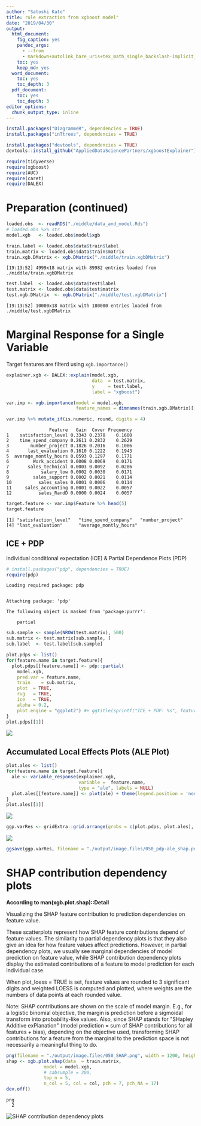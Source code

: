 ```yaml
---
author: "Satoshi Kato"
title: rule extraction from xgboost model"
date: "2019/04/30"
output:
  html_document:
    fig_caption: yes
    pandoc_args:
      - --from
      - markdown+autolink_bare_uris+tex_math_single_backslash-implicit_figures
    toc: yes
    keep_md: yes
  word_document:
    toc: yes
    toc_depth: 3
  pdf_document:
    toc: yes
    toc_depth: 3
editor_options: 
  chunk_output_type: inline
---
```





```r
install.packages("DiagrammeR", dependencies = TRUE)
install.packages("inTtrees", dependencies = TRUE)

install.packages("devtools", dependencies = TRUE)
devtools::install_github("AppliedDataSciencePartners/xgboostExplainer")
```


```r
require(tidyverse)
require(xgboost)
require(AUC)
require(caret)
require(DALEX)
```

# Preparation (continued)


```r
loaded.obs  <- readRDS("./middle/data_and_model.Rds")
# loaded.obs %>% str
model.xgb   <- loaded.obs$model$xgb 

train.label <- loaded.obs$data$train$label
train.matrix <- loaded.obs$data$train$matrix
train.xgb.DMatrix <- xgb.DMatrix("./middle/train.xgbDMatrix")
```

```
[19:13:52] 4999x18 matrix with 89982 entries loaded from ./middle/train.xgbDMatrix
```

```r
test.label  <- loaded.obs$data$test$label
test.matrix <- loaded.obs$data$test$matrix
test.xgb.DMatrix  <- xgb.DMatrix("./middle/test.xgbDMatrix")
```

```
[19:13:52] 10000x18 matrix with 180000 entries loaded from ./middle/test.xgbDMatrix
```
# Marginal Response for a Single Variable

Target features are filterd using `xgb.importance()`


```r
explainer.xgb <- DALEX::explain(model.xgb, 
                                data  = test.matrix, 
                                y     = test.label, 
                                label = "xgboost")

var.imp <- xgb.importance(model = model.xgb,
                          feature_names = dimnames(train.xgb.DMatrix)[[2]])

var.imp %>% mutate_if(is.numeric, round, digits = 4)
```

```
                Feature   Gain  Cover Frequency
1    satisfaction_level 0.3343 0.2370    0.1600
2    time_spend_company 0.2611 0.2832    0.2629
3        number_project 0.1826 0.2016    0.1086
4       last_evaluation 0.1610 0.1222    0.1943
5  average_montly_hours 0.0593 0.1297    0.1771
6         Work_accident 0.0008 0.0069    0.0171
7       sales_technical 0.0003 0.0092    0.0286
8            salary_low 0.0002 0.0030    0.0171
9         sales_support 0.0002 0.0021    0.0114
10          sales_sales 0.0001 0.0006    0.0114
11     sales_accounting 0.0001 0.0022    0.0057
12          sales_RandD 0.0000 0.0024    0.0057
```

```r
target.feature <- var.imp$Feature %>% head(5)
target.feature
```

```
[1] "satisfaction_level"   "time_spend_company"   "number_project"      
[4] "last_evaluation"      "average_montly_hours"
```

##  ICE + PDP

individual conditional expectation (ICE) & Partial Dependence Plots (PDP)


```r
# install.packages("pdp", dependencies = TRUE)
require(pdp)
```

```
Loading required package: pdp
```

```

Attaching package: 'pdp'
```

```
The following object is masked from 'package:purrr':

    partial
```

```r
sub.sample <- sample(NROW(test.matrix), 500)
sub.matrix <- test.matrix[sub.sample, ]
sub.label  <- test.label[sub.sample]

plot.pdps <- list()
for(feature.name in target.feature){
  plot.pdps[[feature.name]] <- pdp::partial(
    model.xgb, 
    pred.var = feature.name,
    train    = sub.matrix, 
    plot  = TRUE, 
    rug   = TRUE,
    ice   = TRUE, 
    alpha = 0.2,
    plot.engine = "ggplot2") #+ ggtitle(sprintf("ICE + PDP: %s", feature.name))
}
plot.pdps[[1]]
```

![](050_Sensitivity_analysis_files/figure-html/unnamed-chunk-1-1.png)<!-- -->

## Accumulated Local Effects Plots (ALE Plot)


```r
plot.ales <- list()
for(feature.name in target.feature){
  ale <- variable_response(explainer.xgb,
                           variable =  feature.name,
                           type = "ale", labels = NULL)
  plot.ales[[feature.name]] <- plot(ale) + theme(legend.position = 'none')# + ggtitle(feature.name)
}
plot.ales[[1]] 
```

![](050_Sensitivity_analysis_files/figure-html/unnamed-chunk-2-1.png)<!-- -->




```r
ggp.varRes <- gridExtra::grid.arrange(grobs = c(plot.pdps, plot.ales), nrow = 2)
```

![](050_Sensitivity_analysis_files/figure-html/unnamed-chunk-3-1.png)<!-- -->

```r
ggsave(ggp.varRes, filename = "./output/image.files/050_pdp-ale_shap.png", width = 12, height = 4)
```


# SHAP contribution dependency plots

**According to man(xgb.plot.shap)::Detail**

Visualizing the SHAP feature contribution to prediction dependencies on feature value.

These scatterplots represent how SHAP feature contributions depend of feature values. The similarity to partial dependency plots is that they also give an idea for how feature values affect predictions. However, in partial dependency plots, we usually see marginal dependencies of model prediction on feature value, while SHAP contribution dependency plots display the estimated contributions of a feature to model prediction for each individual case.

When plot_loess = TRUE is set, feature values are rounded to 3 significant digits and weighted LOESS is computed and plotted, where weights are the numbers of data points at each rounded value.

Note: SHAP contributions are shown on the scale of model margin. E.g., for a logistic binomial objective, the margin is prediction before a sigmoidal transform into probability-like values. Also, since SHAP stands for "SHapley Additive exPlanation" (model prediction = sum of SHAP contributions for all features + bias), depending on the objective used, transforming SHAP contributions for a feature from the marginal to the prediction space is not necessarily a meaningful thing to do.


```r
png(filename = "./output/image.files/050_SHAP.png", width = 1200, height = 400, pointsize = 24)
shap <- xgb.plot.shap(data  = train.matrix,
              model = model.xgb, 
              # sabsumple = 300,
              top_n = 5,
              n_col = 5, col = col, pch = 7, pch_NA = 17)
dev.off()
```

```
png 
  2 
```

![SHAP  contribution dependency plots](./output/image.files/050_SHAP.png)


